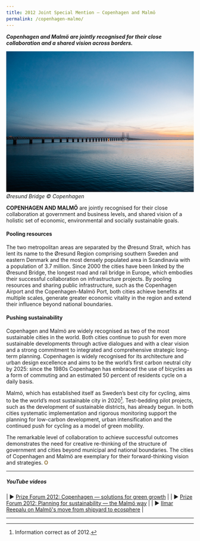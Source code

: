```yaml
---
title: 2012 Joint Special Mention — Copenhagen and Malmö
permalink: /copenhagen-malmo/
---
```


***Copenhagen and Malmö are jointly recognised for their close collaboration and a shared vision across borders.***

![Øresund bridge](/images/special-mentions/copenhagen.jpg)*Øresund Bridge © Copenhagen*

**COPENHAGEN AND MALMÖ** are jointly recognised for their close collaboration at government and business levels, and shared vision of a holistic set of economic, environmental and socially sustainable goals.

#### **Pooling resources**

The two metropolitan areas are separated by the Øresund Strait, which has lent its name to the Øresund Region comprising southern Sweden and eastern Denmark and the most densely populated area in Scandinavia with a population of 3.7 million. Since 2000 the cities have been linked by the Øresund Bridge, the longest road and rail bridge in Europe, which embodies their successful collaboration on infrastructure projects. By pooling resources and sharing public infrastructure, such as the Copenhagen Airport and the Copenhagen-Malmö Port, both cities achieve benefits at multiple scales, generate greater economic vitality in the region and extend their influence beyond national boundaries.

#### **Pushing sustainability**

Copenhagen and Malmö are widely recognised as two of the most sustainable cities in the world. Both cities continue to push for even more sustainable developments through active dialogues and with a clear vision and a strong commitment to integrated and comprehensive strategic long-term planning. Copenhagen is widely recognised for its architecture and urban design excellence and aims to be the world’s first carbon neutral city by 2025: since the 1980s Copenhagen has embraced the use of bicycles as a form of commuting and an estimated 50 percent of residents cycle on a daily basis. 

Malmö, which has established itself as Sweden’s best city for cycling, aims to be the world’s most sustainable city in 2020[^1]. Test-bedding pilot projects, such as the development of sustainable districts, has already begun. In both cities systematic implementation and rigorous monitoring support the planning for low-carbon development, urban intensification and the continued push for cycling as a model of green mobility.

The remarkable level of collaboration to achieve successful outcomes demonstrates the need for creative re-thinking of the structure of government and cities beyond municipal and national boundaries. The cities of Copenhagen and Malmö are exemplary for their forward-thinking vision and strategies. **<font color="#967942">O</font>**

---

##### **YouTube videos**

| ▶️ [Prize Forum 2012: Copenhagen — solutions for green growth](https://youtu.be/rK0ZBFpX9KE) |
| ▶️ [Prize Forum 2012: Planning for sustainability — the Malmö way](https://youtu.be/8PjV07nCpkk) |
| ▶️ [IImar Reepalu on Malmö's move from shipyard to ecosphere](https://youtu.be/bBayr6mwDFI) |

---

[^1]: Information correct as of 2012.
